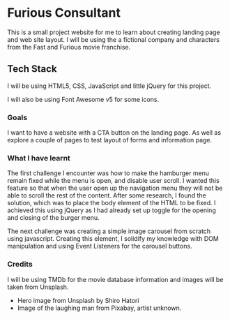 # Furious Consultant

This is a small project website for me to learn about creating landing page and web site layout. I will be using the a fictional company and characters from the Fast and Furious movie franchise.

## Tech Stack

I will be using HTML5, CSS, JavaScript and little jQuery for this project.

I will also be using Font Awesome v5 for some icons.

### Goals

I want to have a website with a CTA button on the landing page. As well as explore a couple of pages to test layout of forms and information page.

### What I have learnt

The first challenge I encounter was how to make the hamburger menu remain fixed while the menu is open, and disable user scroll. I wanted this feature so that when the user open up the navigation menu they will not be able to scroll the rest of the content. After some research, I found the solution, which was to place the body element of the HTML to be fixed. I achieved this using jQuery as I had already set up toggle for the opening and closing of the burger menu.

The next challenge was creating a simple image carousel from scratch using javascript. Creating this element, I solidify my knowledge with DOM manipulation and using Event Listeners for the carousel buttons.

### Credits

I will be using TMDb for the movie database information and images will be taken from Unsplash.

- Hero image from Unsplash by Shiro Hatori
- Image of the laughing man from Pixabay, artist unknown.
